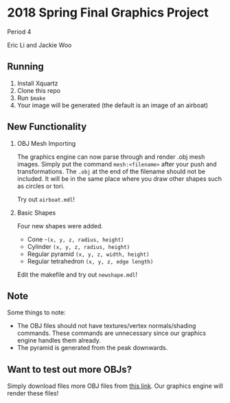 # 2018 Spring Final Graphics Project  

Period 4

Eric Li and Jackie Woo

## Running 
1. Install Xquartz
2. Clone this repo
3. Run `$make`
4. Your image will be generated (the default is an image of an airboat)

##  New Functionality  

1. OBJ Mesh Importing

   The graphics engine can now parse through and render .obj mesh images. 
   Simply put the command `mesh:<filename>` after your push and transformations.
   The `.obj` at the end of the filename should not be included.
   It will be in the same place where you draw other shapes such as circles or tori.

   Try out `airboat.mdl`!

2. Basic Shapes

   Four new shapes were added.
 
   * Cone 
      -`(x, y, z, radius, height)`
   * Cylinder `(x, y, z, radius, height)`
   * Regular pyramid `(x, y, z, width, height)`
   * Regular tetrahedron `(x, y, z, edge length)`

   Edit the makefile and try out `newshape.mdl`!

## Note
Some things to note:
* The OBJ files should not have textures/vertex normals/shading commands. These commands are unnecessary since our graphics engine handles them already.
* The pyramid is generated from the peak downwards.

## Want to test out more OBJs?
Simply download files more OBJ files from [this link](https://people.sc.fsu.edu/~jburkardt/data/obj/obj.html).
Our graphics engine will render these files!
